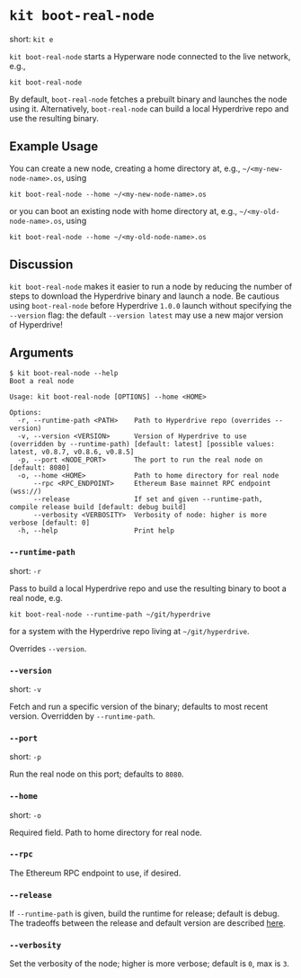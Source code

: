 # `kit boot-real-node`

short: `kit e`

`kit boot-real-node` starts a Hyperware node connected to the live network, e.g.,

```
kit boot-real-node
```

By default, `boot-real-node` fetches a prebuilt binary and launches the node using it.
Alternatively, `boot-real-node` can build a local Hyperdrive repo and use the resulting binary.

## Example Usage

You can create a new node, creating a home directory at, e.g., `~/<my-new-node-name>.os`, using

```
kit boot-real-node --home ~/<my-new-node-name>.os
```

or you can boot an existing node with home directory at, e.g., `~/<my-old-node-name>.os`, using

```
kit boot-real-node --home ~/<my-old-node-name>.os
```

## Discussion

`kit boot-real-node` makes it easier to run a node by reducing the number of steps to download the Hyperdrive binary and launch a node.
Be cautious using `boot-real-node` before Hyperdrive `1.0.0` launch without specifying the `--version` flag: the default `--version latest` may use a new major version of Hyperdrive!

## Arguments

```
$ kit boot-real-node --help
Boot a real node

Usage: kit boot-real-node [OPTIONS] --home <HOME>

Options:
  -r, --runtime-path <PATH>    Path to Hyperdrive repo (overrides --version)
  -v, --version <VERSION>      Version of Hyperdrive to use (overridden by --runtime-path) [default: latest] [possible values: latest, v0.8.7, v0.8.6, v0.8.5]
  -p, --port <NODE_PORT>       The port to run the real node on [default: 8080]
  -o, --home <HOME>            Path to home directory for real node
      --rpc <RPC_ENDPOINT>     Ethereum Base mainnet RPC endpoint (wss://)
      --release                If set and given --runtime-path, compile release build [default: debug build]
      --verbosity <VERBOSITY>  Verbosity of node: higher is more verbose [default: 0]
  -h, --help                   Print help
```

### `--runtime-path`

short: `-r`

Pass to build a local Hyperdrive repo and use the resulting binary to boot a real node, e.g.

```
kit boot-real-node --runtime-path ~/git/hyperdrive
```

for a system with the Hyperdrive repo living at `~/git/hyperdrive`.

Overrides `--version`.

### `--version`

short: `-v`

Fetch and run a specific version of the binary; defaults to most recent version.
Overridden by `--runtime-path`.

### `--port`

short: `-p`

Run the real node on this port; defaults to `8080`.

### `--home`

short: `-o`

Required field.
Path to home directory for real node.

### `--rpc`

The Ethereum RPC endpoint to use, if desired.

### `--release`

If `--runtime-path` is given, build the runtime for release; default is debug.
The tradeoffs between the release and default version are described [here](https://doc.rust-lang.org/book/ch01-03-hello-cargo.html?highlight=release#building-for-release).

### `--verbosity`

Set the verbosity of the node; higher is more verbose; default is `0`, max is `3`.
